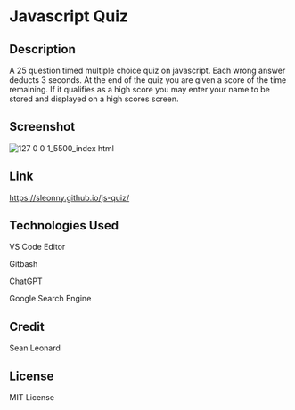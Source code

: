 # Javascript Quiz

## Description

A 25 question timed multiple choice quiz on javascript.
Each wrong answer deducts 3 seconds.
At the end of the quiz you are given a score
of the time remaining.  If it qualifies as a high
score you may enter your name to be stored and
displayed on a high scores screen.

## Screenshot

![127 0 0 1_5500_index html](https://user-images.githubusercontent.com/122305724/223310514-ae2d27ed-8866-4e87-8c0e-303babe6379d.png)

## Link

https://sleonny.github.io/js-quiz/

## Technologies Used

VS Code Editor

Gitbash

ChatGPT

Google Search Engine

## Credit

Sean Leonard

## License

MIT License
